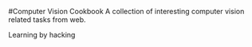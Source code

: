 #Computer Vision Cookbook
A collection of interesting computer vision related tasks from web.

Learning by hacking
